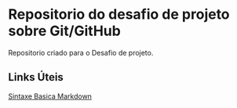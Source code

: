 # Repositorio do desafio de projeto sobre Git/GitHub
Repositorio criado para o Desafio de projeto.


## Links Úteis 
[Sintaxe Basica Markdown](https://www.markdownguide.org/basic-syntax/)
